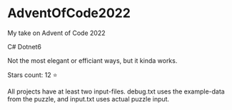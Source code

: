 # AdventOfCode2022
My take on Advent of Code 2022

C# Dotnet6

Not the most elegant or efficiant ways, but it kinda works.

Stars count: 12 :star: 

All projects have at least two input-files. debug.txt uses the example-data from the puzzle, and input.txt uses actual puzzle input.
